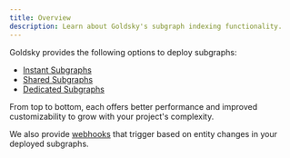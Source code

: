 ```yaml
---
title: Overview
description: Learn about Goldsky's subgraph indexing functionality.
---
```


Goldsky provides the following options to deploy subgraphs:

- [Instant Subgraphs](/subgraphs/instant-subgraphs)
- [Shared Subgraphs](/subgraphs/shared-subgraphs)
- [Dedicated Subgraphs](/subgraphs/dedicated-subgraphs)

From top to bottom, each offers better performance and improved customizability to grow with your project's complexity.

We also provide [webhooks](/subgraphs/webhooks) that trigger based on entity changes in your deployed subgraphs.
